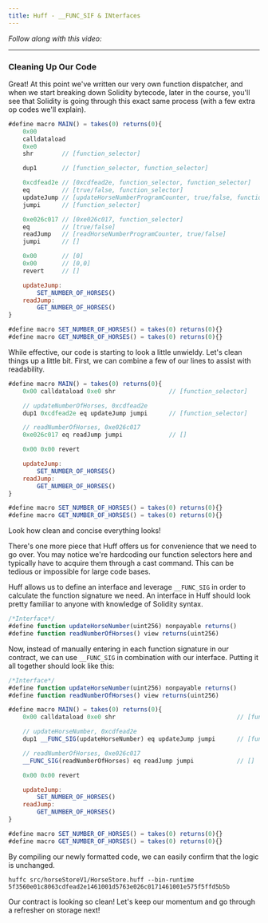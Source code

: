 ```yaml
---
title: Huff - __FUNC_SIF & INterfaces
---
```


_Follow along with this video:_

---

### Cleaning Up Our Code

Great! At this point we've written our very own function dispatcher, and when we start breaking down Solidity bytecode, later in the course, you'll see that Solidity is going through this exact same process (with a few extra op codes we'll explain).

```js
#define macro MAIN() = takes(0) returns(0){
    0x00
    calldataload
    0xe0
    shr        // [function_selector]

    dup1       // [function_selector, function_selector]

    0xcdfead2e // [0xcdfead2e, function_selector, function_selector]
    eq         // [true/false, function_selector]
    updateJump // [updateHorseNumberProgramCounter, true/false, function_selector]
    jumpi      // [function_selector]

    0xe026c017 // [0xe026c017, function_selector]
    eq         // [true/false]
    readJump   // [readHorseNumberProgramCounter, true/false]
    jumpi      // []

    0x00       // [0]
    0x00       // [0,0]
    revert     // []

    updateJump:
        SET_NUMBER_OF_HORSES()
    readJump:
        GET_NUMBER_OF_HORSES()
}

#define macro SET_NUMBER_OF_HORSES() = takes(0) returns(0){}
#define macro GET_NUMBER_OF_HORSES() = takes(0) returns(0){}
```

While effective, our code is starting to look a little unwieldy. Let's clean things up a little bit. First, we can combine a few of our lines to assist with readability.

```js
#define macro MAIN() = takes(0) returns(0){
    0x00 calldataload 0xe0 shr               // [function_selector]

    // updateNumberOfHorses, 0xcdfead2e
    dup1 0xcdfead2e eq updateJump jumpi      // [function_selector]

    // readNumberOfHorses, 0xe026c017
    0xe026c017 eq readJump jumpi             // []

    0x00 0x00 revert

    updateJump:
        SET_NUMBER_OF_HORSES()
    readJump:
        GET_NUMBER_OF_HORSES()
}

#define macro SET_NUMBER_OF_HORSES() = takes(0) returns(0){}
#define macro GET_NUMBER_OF_HORSES() = takes(0) returns(0){}
```

Look how clean and concise everything looks!

There's one more piece that Huff offers us for convenience that we need to go over. You may notice we're hardcoding our function selectors here and typically have to acquire them through a cast command. This can be tedious or impossible for large code bases.

Huff allows us to define an interface and leverage `__FUNC_SIG` in order to calculate the function signature we need. An interface in Huff should look pretty familiar to anyone with knowledge of Solidity syntax.

```js
/*Interface*/
#define function updateHorseNumber(uint256) nonpayable returns()
#define function readNumberOfHorses() view returns(uint256)
```

Now, instead of manually entering in each function signature in our contract, we can use `__FUNC_SIG` in combination with our interface. Putting it all together should look like this:

```js
/*Interface*/
#define function updateHorseNumber(uint256) nonpayable returns()
#define function readNumberOfHorses() view returns(uint256)

#define macro MAIN() = takes(0) returns(0){
    0x00 calldataload 0xe0 shr                                  // [function_selector]

    // updateHorseNumber, 0xcdfead2e
    dup1 __FUNC_SIG(updateHorseNumber) eq updateJump jumpi      // [function_selector]

    // readNumberOfHorses, 0xe026c017
    __FUNC_SIG(readNumberOfHorses) eq readJump jumpi            // []

    0x00 0x00 revert

    updateJump:
        SET_NUMBER_OF_HORSES()
    readJump:
        GET_NUMBER_OF_HORSES()
}

#define macro SET_NUMBER_OF_HORSES() = takes(0) returns(0){}
#define macro GET_NUMBER_OF_HORSES() = takes(0) returns(0){}
```

By compiling our newly formatted code, we can easily confirm that the logic is unchanged.

```
huffc src/horseStoreV1/HorseStore.huff --bin-runtime
5f3560e01c8063cdfead2e1461001d5763e026c0171461001e575f5ffd5b5b
```

Our contract is looking so clean! Let's keep our momentum and go through a refresher on storage next!
